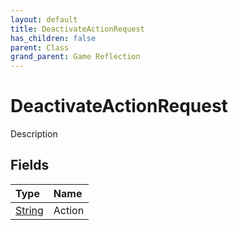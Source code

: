 ```yaml
---
layout: default
title: DeactivateActionRequest
has_children: false
parent: Class
grand_parent: Game Reflection
---
```

# DeactivateActionRequest
Description 

## Fields

| Type | Name |
|:-------------|:--------------|
| [String](/docs/game-reflection/components/string) | Action |

